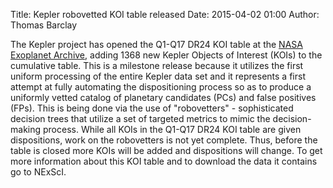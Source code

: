 Title: Kepler robovetted KOI table released
Date: 2015-04-02 01:00
Author: Thomas Barclay

The Kepler project has opened the Q1-Q17 DR24 KOI table at the [NASA Exoplanet Archive](http://exoplanetarchive.ipac.caltech.edu), adding 1368 new Kepler Objects of Interest (KOIs) to the cumulative table. This is a milestone release because it utilizes the first uniform processing of the entire Kepler data set and it represents a first attempt at fully automating the dispositioning process so as to produce a uniformly vetted catalog of planetary candidates (PCs) and false positives (FPs). This is being done via the use of "robovetters" - sophisticated decision trees that utilize a set of targeted metrics to mimic the decision-making process. While all KOIs in the Q1-Q17 DR24 KOI table are given dispositions, work on the robovetters is not yet complete. Thus, before the table is closed more KOIs will be added and dispositions will change. To get more information about this KOI table and to download the data it contains go to NExScI.
